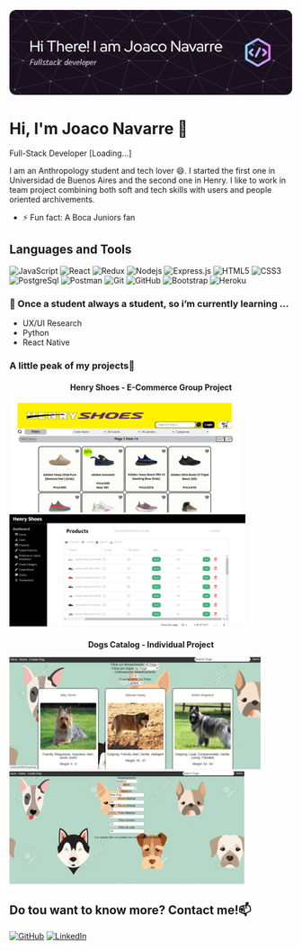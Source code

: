 ![Header](./github-header-image.png)

# Hi, I'm Joaco Navarre 👋

Full-Stack Developer [Loading...]

I am an Anthropology student and tech lover 😄. I started the first one in Universidad de Buenos Aires and the second one in Henry.
I like to work in team project combining both soft and tech skills with users and people oriented archivements.

- ⚡ Fun fact: A Boca Juniors fan


## Languages and Tools
![JavaScript](https://img.shields.io/badge/-JavaScript-black?style=flat-square&logo=javascript)
![React](https://img.shields.io/badge/-React-black?style=flat-square&logo=react)
![Redux](https://img.shields.io/badge/-Redux-black?style=flat-square&logo=Redux)
![Nodejs](https://img.shields.io/badge/-Nodejs-black?style=flat-square&logo=Node.js)
![Express.js](https://img.shields.io/badge/-Express-black?style=flat-square&logo=expressjs)
![HTML5](https://img.shields.io/badge/-HTML5-black?style=flat-square&logo=html5&logoColor=white)
![CSS3](https://img.shields.io/badge/-CSS3-black?style=flat-square&logo=css3)
![PostgreSql](https://img.shields.io/badge/-PostgreSql-black?style=flat-square&logo=postgresql)
![Postman](https://img.shields.io/badge/-Postman-black?style=flat-square&logo=postman)
![Git](https://img.shields.io/badge/-Git-black?style=flat-square&logo=git)
![GitHub](https://img.shields.io/badge/-GitHub-black?style=flat-square&logo=github)
![Bootstrap](https://img.shields.io/badge/-Bootstrap-black?style=flat-square&logo=bootstrap)
![Heroku](https://img.shields.io/badge/-Heroku-black?style=flat-square&logo=heroku)

### 🌱 Once a student always a student, so i’m currently learning ...
- UX/UI Research
- Python
- React Native

### A little peak of my projects🔭

<h4 align="center">Henry Shoes - E-Commerce Group Project</>
<br/>
<p align="left">
<a href="https://github.com/JoacoNavarre/PI-Dogs-Navarre"><img height="200" src="https://github.com/JoacoNavarre/JoacoNavarre/blob/main/Captura%20de%20pantalla%202022-06-07%20132930.png"><img height="200" src="https://github.com/JoacoNavarre/JoacoNavarre/blob/main/Captura%20de%20pantalla%202022-06-07%20132643.png">
</a>
</p>

<h4 align="center">Dogs Catalog - Individual Project</>
<br/>
<p align="left">
<a href="https://github.com/fedesiri/HenryShoesPF"><img height="200" src="https://github.com/JoacoNavarre/JoacoNavarre/blob/main/Captura%20de%20pantalla%202022-06-07%20124349.png"><img height="200" src="https://github.com/JoacoNavarre/JoacoNavarre/blob/main/Captura%20de%20pantalla%202022-06-07%20124530.png">
</a>
</p>

<h2>Do tou want to know more? Contact me!📫</h2>
<p align="left">
	<a href="https://github.com/JoacoNavarre"><img src="https://img.shields.io/badge/-GitHub-black?style=flat-square&logo=github" alt="GitHub"></a>
	<a href="https://www.linkedin.com/in/joaquin-navarre"><img src="https://img.shields.io/badge/LinkedIn--_.svg?style=social&logo=linkedin" alt="LinkedIn"></a>
</p>


